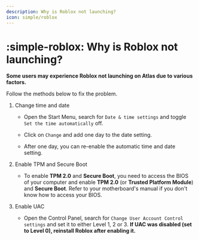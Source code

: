 ```yaml
---
description: Why is Roblox not launching?
icon: simple/roblox
---
```


# :simple-roblox: Why is Roblox not launching?

**Some users may experience Roblox not launching on Atlas due to various factors.**

Follow the methods below to fix the problem.

1. Change time and date

    - Open the Start Menu, search for `Date & time settings` and toggle `Set the time automatically` off.
    
    - Click on `Change` and add one day to the date setting.

    - After one day, you can re-enable the automatic time and date setting.

2. Enable TPM and Secure Boot

    - To enable **TPM 2.0** and **Secure Boot**, you need to access the BIOS of your computer and enable **TPM 2.0** (or **Trusted Platform Module**) and **Secure Boot**. Refer to your motherboard's manual if you don't know how to access your BIOS.

3. Enable UAC

    - Open the Control Panel, search for `Change User Account Control settings` and set it to either Level 1, 2 or 3. **If UAC was disabled (set to Level 0), reinstall Roblox after enabling it.**

